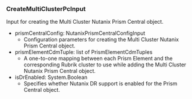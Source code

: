 ### CreateMultiClusterPcInput
Input for creating the Multi Cluster Nutanix Prism Central object.

- prismCentralConfig: NutanixPrismCentralConfigInput
  - Configuration parameters for creating the Multi Cluster Nutanix Prism Central object.
- prismElementCdmTuple: list of PrismElementCdmTuples
  - A one-to-one mapping between each Prism Element and the corresponding Rubrik cluster to use while adding the Multi Cluster Nutanix Prism Central object.
- isDrEnabled: System.Boolean
  - Specifies whether Nutanix DR support is enabled for the Prism Central object.
